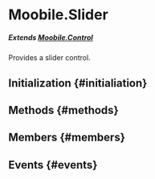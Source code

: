 Moobile.Slider
================================================================================

##### Extends *[Moobile.Control](Control/Control.md)*

Provides a slider control.

Initialization {#initialiation}
--------------------------------------------------------------------------------

Methods {#methods}
--------------------------------------------------------------------------------


Members {#members}
--------------------------------------------------------------------------------


Events {#events}
--------------------------------------------------------------------------------